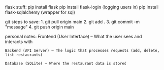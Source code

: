 flask stuff:
    pip install flask
    pip install flask-login (logging users in)
    pip install flask-sqlalchemy (wrapper for sql)


git steps to save:
    1. git pull origin main
    2. git add .
    3. git commit -m "message"
    4. git push origin main




personal notes:
    Frontend (User Interface) – What the user sees and interacts with

    Backend (API Server) – The logic that processes requests (add, delete, list restaurants)

    Database (SQLite) – Where the restaurant data is stored
